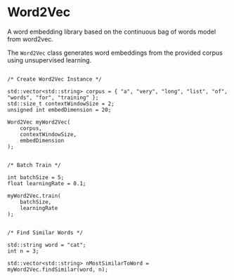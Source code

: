 # Word2Vec

A word embedding library based on the continuous bag of words model from word2vec.

The ```Word2Vec``` class generates word embeddings from the provided corpus using unsupervised learning.

```

/* Create Word2Vec Instance */

std::vector<std::string> corpus = { "a", "very", "long", "list", "of", "words", "for", "training" };
std::size_t contextWindowSize = 2;
unsigned int embedDimension = 20;

Word2Vec myWord2Vec(
    corpus,
    contextWindowSize,
    embedDimension
);

```

```

/* Batch Train */

int batchSize = 5;
float learningRate = 0.1;

myWord2Vec.train(
    batchSize,
    learningRate
);

```

```

/* Find Similar Words */

std::string word = "cat";
int n = 3;

std::vector<std::string> nMostSimilarToWord = myWord2Vec.findSimilar(word, n);

```